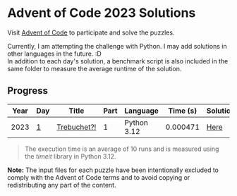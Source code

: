 # Advent of Code 2023 Solutions

Visit [Advent of Code](https://adventofcode.com/) to participate and solve the puzzles.

Currently, I am attempting the challenge with Python. I may add solutions in other languages in the future. :D\
In addition to each day's solution, a benchmark script is also included in the same folder to measure the average runtime of the solution.

## Progress

| Year | Day             | Title                                              | Part | Language    | Time (s) | Solution                      |
| ---- | --------------- | -------------------------------------------------- | ---- | ----------- | -------- | ----------------------------- |
| 2023 | [1](./day_one/) | [Trebuchet?!](https://adventofcode.com/2023/day/1) | 1    | Python 3.12 | 0.000471 | [Here](./day_one/part_one.py) |

> The execution time is an average of 10 runs and is measured using the _timeit_ library in Python 3.12.

**Note:** The input files for each puzzle have been intentionally excluded to comply with the Advent of Code terms and to avoid copying or redistributing any part of the content.
